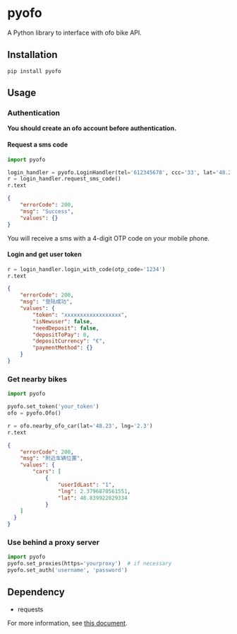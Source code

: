 # pyofo
A Python library to interface with ofo bike API.

## Installation
```
pip install pyofo
```

## Usage
### Authentication
**You should create an ofo account before authentication.**

#### Request a sms code
```python
import pyofo

login_handler = pyofo.LoginHandler(tel='612345678', ccc='33', lat='48.23', lng='2.3')
r = login_handler.request_sms_code()
r.text
```

```json
{
    "errorCode": 200,
    "msg": "Success",
    "values": {}
}
```

You will receive a sms with a 4-digit OTP code on your mobile phone.

#### Login and get user token
```python
r = login_handler.login_with_code(otp_code='1234')
r.text
```

```json
{
    "errorCode": 200,
    "msg": "登陆成功",
    "values": {
        "token": "xxxxxxxxxxxxxxxxxx",
        "isNewuser": false,
        "needDeposit": false,
        "depositToPay": 0,
        "depositCurrency": "€",
        "paymentMethod": {}
    }
}
```

### Get nearby bikes
```python
import pyofo

pyofo.set_token('your_token')
ofo = pyofo.Ofo()

r = ofo.nearby_ofo_car(lat='48.23', lng='2.3')
r.text
```

```json
{
	"errorCode": 200,
	"msg": "附近车辆位置",
	"values": {
		"cars": [
			{
				"userIdLast": "1",
				"lng": 2.3796870561551,
				"lat": 48.839922829334
			}
    ]
  }
}
```

### Use behind a proxy server
```python
import pyofo
pyofo.set_proxies(https='yourproxy')  # if necessary
pyofo.set_auth('username', 'password')
```

## Dependency
- requests

For more information, see [this document](https://github.com/ubahnverleih/WoBike/blob/master/Ofo.md).
